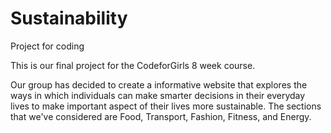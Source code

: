 # Sustainability
Project for coding

This is our final project for the CodeforGirls 8 week course. 

Our group has decided to create a informative website that explores the ways in which individuals 
can make smarter decisions in their everyday lives to make important aspect of their lives more sustainable.
The sections that we've considered are Food, Transport, Fashion, Fitness, and Energy.
